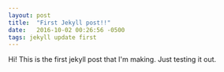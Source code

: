 ```yaml
---
layout: post
title:  "First Jekyll post!!"
date:   2016-10-02 00:26:56 -0500
tags: jekyll update first
---
```


Hi! This is the first jekyll post that I'm making. Just testing it out.
